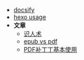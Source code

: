 <!--docs/_sidebar.md-->

* [docsify](README.md)
* [hexo usage](hexo-usage.md)
* **文章**
  * [识人术](how-to-determine-whether-a-person-is-trustworthy.md)
  * [epub vs pdf](epub-vs-pdf.md)
  * [PDF补丁丁基本使用](pdfpatcher-usage.md)

